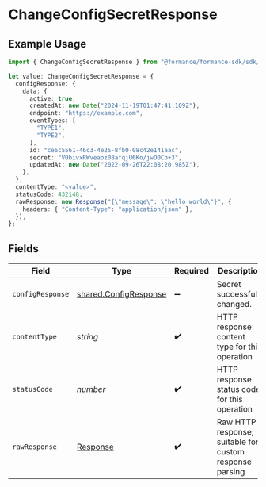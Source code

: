 # ChangeConfigSecretResponse

## Example Usage

```typescript
import { ChangeConfigSecretResponse } from "@formance/formance-sdk/sdk/models/operations";

let value: ChangeConfigSecretResponse = {
  configResponse: {
    data: {
      active: true,
      createdAt: new Date("2024-11-19T01:47:41.109Z"),
      endpoint: "https://example.com",
      eventTypes: [
        "TYPE1",
        "TYPE2",
      ],
      id: "ce6c5561-46c3-4e25-8fb0-08c42e141aac",
      secret: "V0bivxRWveaoz08afqjU6Ko/jwO0Cb+3",
      updatedAt: new Date("2022-09-26T22:08:20.985Z"),
    },
  },
  contentType: "<value>",
  statusCode: 432148,
  rawResponse: new Response("{\"message\": \"hello world\"}", {
    headers: { "Content-Type": "application/json" },
  }),
};
```

## Fields

| Field                                                                 | Type                                                                  | Required                                                              | Description                                                           |
| --------------------------------------------------------------------- | --------------------------------------------------------------------- | --------------------------------------------------------------------- | --------------------------------------------------------------------- |
| `configResponse`                                                      | [shared.ConfigResponse](../../../sdk/models/shared/configresponse.md) | :heavy_minus_sign:                                                    | Secret successfully changed.                                          |
| `contentType`                                                         | *string*                                                              | :heavy_check_mark:                                                    | HTTP response content type for this operation                         |
| `statusCode`                                                          | *number*                                                              | :heavy_check_mark:                                                    | HTTP response status code for this operation                          |
| `rawResponse`                                                         | [Response](https://developer.mozilla.org/en-US/docs/Web/API/Response) | :heavy_check_mark:                                                    | Raw HTTP response; suitable for custom response parsing               |